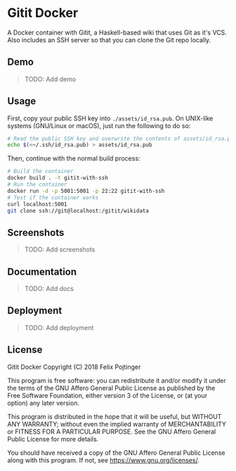 # Gitit Docker

A Docker container with Gitit, a Haskell-based wiki that uses Git as it's VCS. Also includes an SSH server so that you can clone the Git repo locally.

## Demo

> TODO: Add demo

## Usage

First, copy your public SSH key into `./assets/id_rsa.pub`. On UNIX-like systems (GNU/Linux or macOS), just run the following to do so:

```bash
# Read the public SSH key and overwrite the contents of assets/id_rsa.pub with it
echo $(<~/.ssh/id_rsa.pub) > assets/id_rsa.pub
```

Then, continue with the normal build process:

```bash
# Build the container
docker build . -t gitit-with-ssh
# Run the container
docker run -d -p 5001:5001 -p 22:22 gitit-with-ssh
# Test if the container works
curl localhost:5001
git clone ssh://git@localhost:/gitit/wikidata
```

## Screenshots

> TODO: Add screenshots

## Documentation

> TODO: Add docs

## Deployment

> TODO: Add deployment

## License

Gitit Docker
Copyright (C) 2018 Felix Pojtinger

This program is free software: you can redistribute it and/or modify it under the terms of the GNU Affero General Public License as published by the Free Software Foundation, either version 3 of the License, or (at your option) any later version.

This program is distributed in the hope that it will be useful, but WITHOUT ANY WARRANTY; without even the implied warranty of MERCHANTABILITY or FITNESS FOR A PARTICULAR PURPOSE. See the GNU Affero General Public License for more details.

You should have received a copy of the GNU Affero General Public License along with this program. If not, see <https://www.gnu.org/licenses/>.

